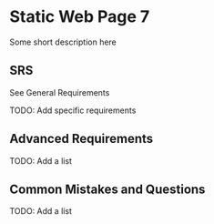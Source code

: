# Static Web Page 7

Some short description here

## SRS

See General Requirements

TODO: Add specific requirements

## Advanced Requirements

TODO: Add a list

## Common Mistakes and Questions

TODO: Add a list
